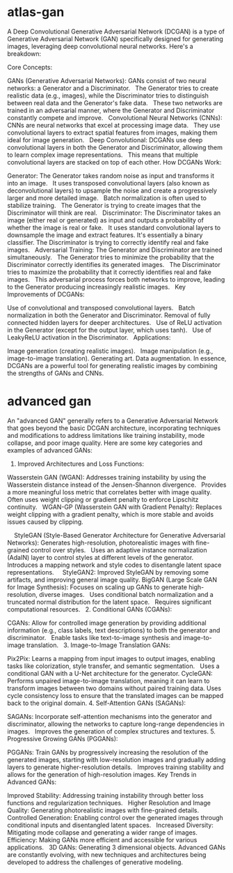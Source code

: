 # atlas-gan
A Deep Convolutional Generative Adversarial Network (DCGAN) is a type of Generative Adversarial Network (GAN) specifically designed for generating images, leveraging deep convolutional neural networks. Here's a breakdown:   

Core Concepts:

GANs (Generative Adversarial Networks):
GANs consist of two neural networks: a Generator and a Discriminator.   
The Generator tries to create realistic data (e.g., images), while the Discriminator tries to distinguish between real data and the Generator's fake data.   
These two networks are trained in an adversarial manner, where the Generator and Discriminator constantly compete and improve.   
Convolutional Neural Networks (CNNs):
CNNs are neural networks that excel at processing image data.   
They use convolutional layers to extract spatial features from images, making them ideal for image generation.   
Deep Convolutional:
DCGANs use deep convolutional layers in both the Generator and Discriminator, allowing them to learn complex image representations.   
This means that multiple convolutional layers are stacked on top of each other.
How DCGANs Work:

Generator:
The Generator takes random noise as input and transforms it into an image.   
It uses transposed convolutional layers (also known as deconvolutional layers) to upsample the noise and create a progressively larger and more detailed image.   
Batch normalization is often used to stabilize training.   
The Generator is trying to create images that the Discriminator will think are real.   
Discriminator:
The Discriminator takes an image (either real or generated) as input and outputs a probability of whether the image is real or fake.   
It uses standard convolutional layers to downsample the image and extract features.
It's essentially a binary classifier.
The Discriminator is trying to correctly identify real and fake images.   
Adversarial Training:
The Generator and Discriminator are trained simultaneously.   
The Generator tries to minimize the probability that the Discriminator correctly identifies its generated images.   
The Discriminator tries to maximize the probability that it correctly identifies real and fake images.   
This adversarial process forces both networks to improve, leading to the Generator producing increasingly realistic images.   
Key Improvements of DCGANs:

Use of convolutional and transposed convolutional layers.   
Batch normalization in both the Generator and Discriminator.
Removal of fully connected hidden layers for deeper architectures.   
Use of ReLU activation in the Generator (except for the output layer, which uses tanh).   
Use of LeakyReLU activation in the Discriminator.   
Applications:

Image generation (creating realistic images).   
Image manipulation (e.g., image-to-image translation).
Generating art.
Data augmentation.
In essence, DCGANs are a powerful tool for generating realistic images by combining the strengths of GANs and CNNs.

# advanced gan
An "advanced GAN" generally refers to a Generative Adversarial Network that goes beyond the basic DCGAN architecture, incorporating techniques and modifications to address limitations like training instability, mode collapse, and poor image quality. Here are some key categories and examples of advanced GANs:

1. Improved Architectures and Loss Functions:

Wasserstein GAN (WGAN):
Addresses training instability by using the Wasserstein distance instead of the Jensen-Shannon divergence.   
Provides a more meaningful loss metric that correlates better with image quality.   
Often uses weight clipping or gradient penalty to enforce Lipschitz continuity.   
WGAN-GP (Wasserstein GAN with Gradient Penalty):
Replaces weight clipping with a gradient penalty, which is more stable and avoids issues caused by clipping.

   
  
StyleGAN (Style-Based Generator Architecture for Generative Adversarial Networks):
Generates high-resolution, photorealistic images with fine-grained control over styles.   
Uses an adaptive instance normalization (AdaIN) layer to control styles at different levels of the generator.   
Introduces a mapping network and style codes to disentangle latent space representations.   
  
StyleGAN2:
Improved StyleGAN by removing some artifacts, and improving general image quality.
BigGAN (Large Scale GAN for Image Synthesis):
Focuses on scaling up GANs to generate high-resolution, diverse images.   
Uses conditional batch normalization and a truncated normal distribution for the latent space.   
Requires significant computational resources.
  
2. Conditional GANs (CGANs):

CGANs:
Allow for controlled image generation by providing additional information (e.g., class labels, text descriptions) to both the generator and discriminator.   
Enable tasks like text-to-image synthesis and image-to-image translation.   
3. Image-to-Image Translation GANs:

Pix2Pix:
Learns a mapping from input images to output images, enabling tasks like colorization, style transfer, and semantic segmentation.   
Uses a conditional GAN with a U-Net architecture for the generator.
CycleGAN:
Performs unpaired image-to-image translation, meaning it can learn to transform images between two domains without paired training data.
Uses cycle consistency loss to ensure that the translated images can be mapped back to the original domain.
4. Self-Attention GANs (SAGANs):

SAGANs:
Incorporate self-attention mechanisms into the generator and discriminator, allowing the networks to capture long-range dependencies in images.   
Improves the generation of complex structures and textures.
5. Progressive Growing GANs (PGGANs):

PGGANs:
Train GANs by progressively increasing the resolution of the generated images, starting with low-resolution images and gradually adding layers to generate higher-resolution details.   
Improves training stability and allows for the generation of high-resolution images.
Key Trends in Advanced GANs:

Improved Stability: Addressing training instability through better loss functions and regularization techniques.   
Higher Resolution and Image Quality: Generating photorealistic images with fine-grained details.
Controlled Generation: Enabling control over the generated images through conditional inputs and disentangled latent spaces.   
Increased Diversity: Mitigating mode collapse and generating a wider range of images.
Efficiency: Making GANs more efficient and accessible for various applications.   
3D GANs: Generating 3 dimensional objects.
Advanced GANs are constantly evolving, with new techniques and architectures being developed to address the challenges of generative modeling.   
